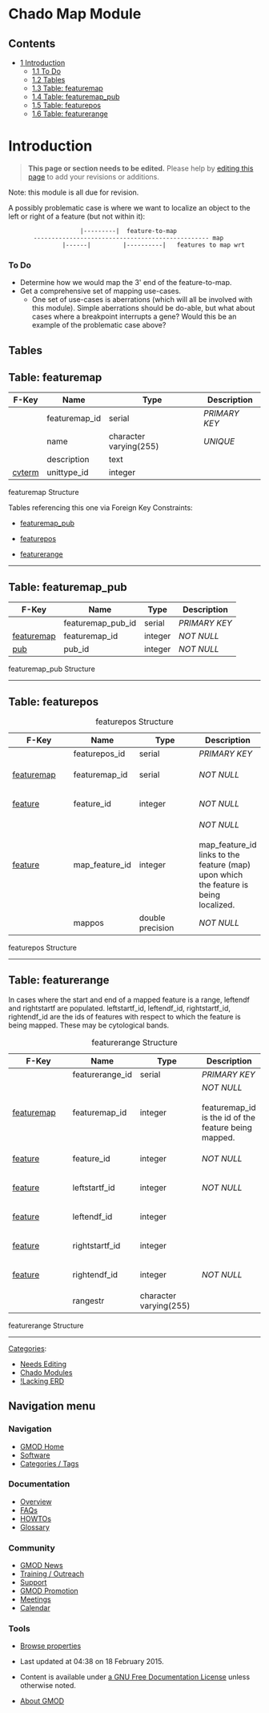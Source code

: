 



<span id="top"></span>




# <span dir="auto">Chado Map Module</span>










## Contents



- [<span class="tocnumber">1</span>
  <span class="toctext">Introduction</span>](#Introduction)
  - [<span class="tocnumber">1.1</span> <span class="toctext">To
    Do</span>](#To_Do)
  - [<span class="tocnumber">1.2</span>
    <span class="toctext">Tables</span>](#Tables)
  - [<span class="tocnumber">1.3</span> <span class="toctext">Table:
    featuremap</span>](#Table:_featuremap)
  - [<span class="tocnumber">1.4</span> <span class="toctext">Table:
    featuremap_pub</span>](#Table:_featuremap_pub)
  - [<span class="tocnumber">1.5</span> <span class="toctext">Table:
    featurepos</span>](#Table:_featurepos)
  - [<span class="tocnumber">1.6</span> <span class="toctext">Table:
    featurerange</span>](#Table:_featurerange)



# <span id="Introduction" class="mw-headline">Introduction</span>

> **This page or section needs to be edited.**
> <span class="small">Please help by <span class="plainlinks"><a
> href="http://gmod.org/mediawiki/index.php?title=Chado_Map_Module&amp;action=edit"
> class="external text" rel="nofollow">editing this page</a></span> to
> add your revisions or additions.</span>

Note: this module is all due for revision.

A possibly problematic case is where we want to localize an object to
the left or right of a feature (but not within it):

  

                        |---------|  feature-to-map
           ------------------------------------------------- map
                   |------|         |----------|   features to map wrt

  

### <span id="To_Do" class="mw-headline">To Do</span>

- Determine how we would map the 3' end of the feature-to-map.
- Get a comprehensive set of mapping use-cases.
  - One set of use-cases is aberrations (which will all be involved with
    this module). Simple aberrations should be do-able, but what about
    cases where a breakpoint interrupts a gene? Would this be an example
    of the problematic case above?

  

## <span id="Tables" class="mw-headline">Tables</span>

## <span id="Table:_featuremap" class="mw-headline">Table: featuremap</span>

| F-Key | Name | Type | Description |
|----|----|----|----|
|  | featuremap_id | serial | *PRIMARY KEY* |
|  | name | character varying(255) | *UNIQUE* |
|  | description | text |  |
| [cvterm](Chado_Tables#Table:_cvterm "Chado Tables") | unittype_id | integer |  |

featuremap Structure

Tables referencing this one via Foreign Key Constraints:

- [featuremap_pub](Chado_Tables#Table:_featuremap_pub "Chado Tables")

<!-- -->

- [featurepos](Chado_Tables#Table:_featurepos "Chado Tables")

<!-- -->

- [featurerange](Chado_Tables#Table:_featurerange "Chado Tables")

------------------------------------------------------------------------

  

## <span id="Table:_featuremap_pub" class="mw-headline">Table: featuremap_pub</span>

| F-Key | Name | Type | Description |
|----|----|----|----|
|  | featuremap_pub_id | serial | *PRIMARY KEY* |
| [featuremap](Chado_Tables#Table:_featuremap "Chado Tables") | featuremap_id | integer | *NOT NULL* |
| [pub](Chado_Tables#Table:_pub "Chado Tables") | pub_id | integer | *NOT NULL* |

featuremap_pub Structure

------------------------------------------------------------------------

  

## <span id="Table:_featurepos" class="mw-headline">Table: featurepos</span>

<table data-border="1" data-cellpadding="3">
<caption>featurepos Structure</caption>
<colgroup>
<col style="width: 25%" />
<col style="width: 25%" />
<col style="width: 25%" />
<col style="width: 25%" />
</colgroup>
<thead>
<tr class="header">
<th>F-Key</th>
<th>Name</th>
<th>Type</th>
<th>Description</th>
</tr>
</thead>
<tbody>
<tr class="odd tr0">
<td></td>
<td>featurepos_id</td>
<td>serial</td>
<td><em>PRIMARY KEY</em></td>
</tr>
<tr class="even tr1">
<td><p><a href="Chado_Tables#Table:_featuremap"
title="Chado Tables">featuremap</a></p></td>
<td>featuremap_id</td>
<td>serial</td>
<td><em>NOT NULL</em></td>
</tr>
<tr class="odd tr0">
<td><p><a href="Chado_Tables#Table:_feature"
title="Chado Tables">feature</a></p></td>
<td>feature_id</td>
<td>integer</td>
<td><em>NOT NULL</em></td>
</tr>
<tr class="even tr1">
<td><p><a href="Chado_Tables#Table:_feature"
title="Chado Tables">feature</a></p></td>
<td>map_feature_id</td>
<td>integer</td>
<td><em>NOT NULL</em><br />
<br />
map_feature_id links to the feature (map) upon which the feature is
being localized.</td>
</tr>
<tr class="odd tr0">
<td></td>
<td>mappos</td>
<td>double precision</td>
<td><em>NOT NULL</em></td>
</tr>
</tbody>
</table>

featurepos Structure

------------------------------------------------------------------------

  

## <span id="Table:_featurerange" class="mw-headline">Table: featurerange</span>

In cases where the start and end of a mapped feature is a range,
leftendf and rightstartf are populated. leftstartf_id, leftendf_id,
rightstartf_id, rightendf_id are the ids of features with respect to
which the feature is being mapped. These may be cytological bands.

<table data-border="1" data-cellpadding="3">
<caption>featurerange Structure</caption>
<colgroup>
<col style="width: 25%" />
<col style="width: 25%" />
<col style="width: 25%" />
<col style="width: 25%" />
</colgroup>
<thead>
<tr class="header">
<th>F-Key</th>
<th>Name</th>
<th>Type</th>
<th>Description</th>
</tr>
</thead>
<tbody>
<tr class="odd tr0">
<td></td>
<td>featurerange_id</td>
<td>serial</td>
<td><em>PRIMARY KEY</em></td>
</tr>
<tr class="even tr1">
<td><p><a href="Chado_Tables#Table:_featuremap"
title="Chado Tables">featuremap</a></p></td>
<td>featuremap_id</td>
<td>integer</td>
<td><em>NOT NULL</em><br />
<br />
featuremap_id is the id of the feature being mapped.</td>
</tr>
<tr class="odd tr0">
<td><p><a href="Chado_Tables#Table:_feature"
title="Chado Tables">feature</a></p></td>
<td>feature_id</td>
<td>integer</td>
<td><em>NOT NULL</em></td>
</tr>
<tr class="even tr1">
<td><p><a href="Chado_Tables#Table:_feature"
title="Chado Tables">feature</a></p></td>
<td>leftstartf_id</td>
<td>integer</td>
<td><em>NOT NULL</em></td>
</tr>
<tr class="odd tr0">
<td><p><a href="Chado_Tables#Table:_feature"
title="Chado Tables">feature</a></p></td>
<td>leftendf_id</td>
<td>integer</td>
<td><em></em></td>
</tr>
<tr class="even tr1">
<td><p><a href="Chado_Tables#Table:_feature"
title="Chado Tables">feature</a></p></td>
<td>rightstartf_id</td>
<td>integer</td>
<td><em></em></td>
</tr>
<tr class="odd tr0">
<td><p><a href="Chado_Tables#Table:_feature"
title="Chado Tables">feature</a></p></td>
<td>rightendf_id</td>
<td>integer</td>
<td><em>NOT NULL</em></td>
</tr>
<tr class="even tr1">
<td></td>
<td>rangestr</td>
<td>character varying(255)</td>
<td><em></em></td>
</tr>
</tbody>
</table>

featurerange Structure

------------------------------------------------------------------------




[Categories](Special%3ACategories "Special%3ACategories"):

- [Needs Editing](Category%3ANeeds_Editing "Category%3ANeeds Editing")
- [Chado Modules](Category%3AChado_Modules "Category%3AChado Modules")
- [!Lacking ERD](Category%3A!Lacking_ERD "Category%3A!Lacking ERD")






## Navigation menu






### 





### Navigation



- <span id="n-GMOD-Home">[GMOD Home](Main_Page)</span>
- <span id="n-Software">[Software](GMOD_Components)</span>
- <span id="n-Categories-.2F-Tags">[Categories /
  Tags](Categories)</span>




### Documentation



- <span id="n-Overview">[Overview](Overview)</span>
- <span id="n-FAQs">[FAQs](Category%3AFAQ)</span>
- <span id="n-HOWTOs">[HOWTOs](Category%3AHOWTO)</span>
- <span id="n-Glossary">[Glossary](Glossary)</span>




### Community



- <span id="n-GMOD-News">[GMOD News](GMOD_News)</span>
- <span id="n-Training-.2F-Outreach">[Training /
  Outreach](Training_and_Outreach)</span>
- <span id="n-Support">[Support](Support)</span>
- <span id="n-GMOD-Promotion">[GMOD Promotion](GMOD_Promotion)</span>
- <span id="n-Meetings">[Meetings](Meetings)</span>
- <span id="n-Calendar">[Calendar](Calendar)</span>




### Tools

- <span id="t-smwbrowselink"><a href="Special%3ABrowse/Chado_Map_Module" rel="smw-browse">Browse
  properties</a></span>



- <span id="footer-info-lastmod">Last updated at 04:38 on 18 February
  2015.</span>
<!-- - <span id="footer-info-viewcount">52,095 page views.</span> -->
- <span id="footer-info-copyright">Content is available under
  <a href="http://www.gnu.org/licenses/fdl-1.3.html" class="external"
  rel="nofollow">a GNU Free Documentation License</a> unless otherwise
  noted.</span>

<!-- -->

- <span id="footer-places-about">[About
  GMOD](GMOD%3AAbout "GMOD%3AAbout")</span>

<!-- -->




